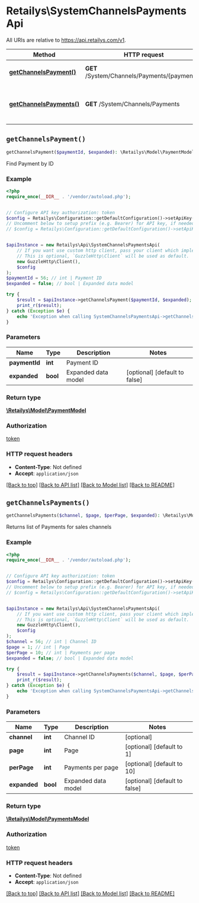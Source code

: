 # Retailys\SystemChannelsPaymentsApi

All URIs are relative to https://api.retailys.com/v1.

Method | HTTP request | Description
------------- | ------------- | -------------
[**getChannelsPayment()**](SystemChannelsPaymentsApi.md#getChannelsPayment) | **GET** /System/Channels/Payments/{paymentId} | Find Payment by ID
[**getChannelsPayments()**](SystemChannelsPaymentsApi.md#getChannelsPayments) | **GET** /System/Channels/Payments | Returns list of Payments for sales channels


## `getChannelsPayment()`

```php
getChannelsPayment($paymentId, $expanded): \Retailys\Model\PaymentModel
```

Find Payment by ID

### Example

```php
<?php
require_once(__DIR__ . '/vendor/autoload.php');


// Configure API key authorization: token
$config = Retailys\Configuration::getDefaultConfiguration()->setApiKey('token', 'YOUR_API_KEY');
// Uncomment below to setup prefix (e.g. Bearer) for API key, if needed
// $config = Retailys\Configuration::getDefaultConfiguration()->setApiKeyPrefix('token', 'Bearer');


$apiInstance = new Retailys\Api\SystemChannelsPaymentsApi(
    // If you want use custom http client, pass your client which implements `GuzzleHttp\ClientInterface`.
    // This is optional, `GuzzleHttp\Client` will be used as default.
    new GuzzleHttp\Client(),
    $config
);
$paymentId = 56; // int | Payment ID
$expanded = false; // bool | Expanded data model

try {
    $result = $apiInstance->getChannelsPayment($paymentId, $expanded);
    print_r($result);
} catch (Exception $e) {
    echo 'Exception when calling SystemChannelsPaymentsApi->getChannelsPayment: ', $e->getMessage(), PHP_EOL;
}
```

### Parameters

Name | Type | Description  | Notes
------------- | ------------- | ------------- | -------------
 **paymentId** | **int**| Payment ID |
 **expanded** | **bool**| Expanded data model | [optional] [default to false]

### Return type

[**\Retailys\Model\PaymentModel**](../Model/PaymentModel.md)

### Authorization

[token](../../README.md#token)

### HTTP request headers

- **Content-Type**: Not defined
- **Accept**: `application/json`

[[Back to top]](#) [[Back to API list]](../../README.md#endpoints)
[[Back to Model list]](../../README.md#models)
[[Back to README]](../../README.md)

## `getChannelsPayments()`

```php
getChannelsPayments($channel, $page, $perPage, $expanded): \Retailys\Model\PaymentsModel
```

Returns list of Payments for sales channels

### Example

```php
<?php
require_once(__DIR__ . '/vendor/autoload.php');


// Configure API key authorization: token
$config = Retailys\Configuration::getDefaultConfiguration()->setApiKey('token', 'YOUR_API_KEY');
// Uncomment below to setup prefix (e.g. Bearer) for API key, if needed
// $config = Retailys\Configuration::getDefaultConfiguration()->setApiKeyPrefix('token', 'Bearer');


$apiInstance = new Retailys\Api\SystemChannelsPaymentsApi(
    // If you want use custom http client, pass your client which implements `GuzzleHttp\ClientInterface`.
    // This is optional, `GuzzleHttp\Client` will be used as default.
    new GuzzleHttp\Client(),
    $config
);
$channel = 56; // int | Channel ID
$page = 1; // int | Page
$perPage = 10; // int | Payments per page
$expanded = false; // bool | Expanded data model

try {
    $result = $apiInstance->getChannelsPayments($channel, $page, $perPage, $expanded);
    print_r($result);
} catch (Exception $e) {
    echo 'Exception when calling SystemChannelsPaymentsApi->getChannelsPayments: ', $e->getMessage(), PHP_EOL;
}
```

### Parameters

Name | Type | Description  | Notes
------------- | ------------- | ------------- | -------------
 **channel** | **int**| Channel ID | [optional]
 **page** | **int**| Page | [optional] [default to 1]
 **perPage** | **int**| Payments per page | [optional] [default to 10]
 **expanded** | **bool**| Expanded data model | [optional] [default to false]

### Return type

[**\Retailys\Model\PaymentsModel**](../Model/PaymentsModel.md)

### Authorization

[token](../../README.md#token)

### HTTP request headers

- **Content-Type**: Not defined
- **Accept**: `application/json`

[[Back to top]](#) [[Back to API list]](../../README.md#endpoints)
[[Back to Model list]](../../README.md#models)
[[Back to README]](../../README.md)
